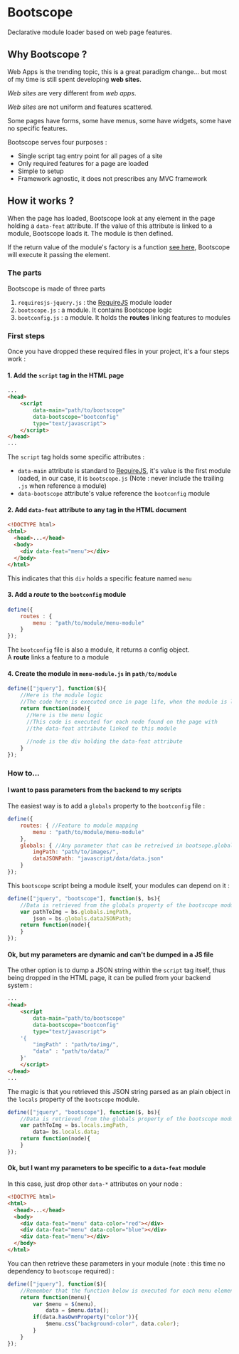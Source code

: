 Bootscope
=============
Declarative module loader based on web page features.

Why Bootscope ?
---------------
Web Apps is the trending topic, this is a great paradigm change... but most of my time is still spent developing **web sites**.

*Web sites* are very different from *web apps*.

*Web sites* are not uniform and features scattered.

Some pages have forms, some have menus, some have widgets, some have no specific features.

Bootscope serves four purposes :

* Single script tag entry point for all pages of a site
* Only required features for a page are loaded
* Simple to setup
* Framework agnostic, it does not prescribes any MVC framework

How it works ?
--------------
When the page has loaded, Bootscope look at any element in the page holding a ``data-feat`` attribute. 
If the value of this attribute is linked to a module, Bootscope loads it. The module is then defined.

If the return value of the module's factory is a function [see here](#4-create-the-module-in-menu-modulejs-in-pathtomodule), Bootscope will execute it passing the element.

### The parts
Bootscope is made of three parts  
 
1. ``requiresjs-jquery.js`` : the [RequireJS](http://requirejs.org/docs/jquery.html) module loader 
2. ``bootscope.js`` : a module. It contains Bootscope logic
3. ``bootconfig.js`` : a module. It holds the **routes** linking features to modules

### First steps
Once you have dropped these required files in your project, it's a four steps work :

#### 1. Add the ``script`` tag in the HTML page
         
```html
...
<head>
    <script
        data-main="path/to/bootscope"
        data-bootscope="bootconfig"
        type="text/javascript">
    </script>
</head>
...
```
The ``script`` tag holds some specific attributes :  
  * ``data-main`` attribute is standard to [RequireJS](http://requirejs.org/docs/api.html#jsfiles),
it's value is the first module loaded, in our case, it is ``bootscope.js``
(Note : never include the trailing ``.js`` when reference a module)  
  * ``data-bootscope`` attribute's value reference the ``bootconfig`` module  
        
#### 2. Add ``data-feat`` attribute to any tag in the HTML document
    
```html
<!DOCTYPE html>
<html>
  <head>...</head>
  <body>
    <div data-feat="menu"></div>
  </body>
</html>
```  
This indicates that this ``div`` holds a specific feature named ``menu``  
#### 3. Add a _route_ to the ``bootconfig`` module
        
```javascript
define({
    routes : {
        menu : "path/to/module/menu-module"
    }
});
```  
The ``bootconfig`` file is also a module, it returns a config object.  
A **route** links a feature to a module  
#### 4. Create the module in ``menu-module.js`` in ``path/to/module``
        
```javascript
define(["jquery"], function($){
    //Here is the module logic
    //The code here is executed once in page life, when the module is loaded 
    return function(node){
      //Here is the menu logic
      //This code is executed for each node found on the page with 
      //the data-feat attribute linked to this module
 
      //node is the div holding the data-feat attribute
    }
});
```

### How to...
#### I want to pass parameters from the backend to my scripts
The easiest way is to add a ``globals`` property to the ``bootconfig`` file :
```javascript
define({
    routes: { //Feature to module mapping
        menu : "path/to/module/menu-module"
    },
    globals: { //Any parameter that can be retreived in bootsope.global
        imgPath: "path/to/images/",
        dataJSONPath: "javascript/data/data.json"
    }
});
```
This ```bootscope``` script being a module itself, your modules can depend on it :
```javascript
define(["jquery", "bootscope"], function($, bs){
    //Data is retrieved from the globals property of the bootscope module
    var pathToImg = bs.globals.imgPath,
        json = bs.globals.dataJSONPath;
    return function(node){
    }
});
```
#### Ok, but my parameters are dynamic and can't be dumped in a JS file
The other option is to dump a JSON string within the ```script``` tag itself, thus being dropped in the HTML page, it can be pulled from your backend system :
```html
...
<head>
    <script
        data-main="path/to/bootscope"
        data-bootscope="bootconfig"
        type="text/javascript">
    '{
        "imgPath" : "path/to/img/",
        "data" : "path/to/data/"
    }'
    </script>
</head>
...
```
The magic is that you retrieved this JSON string parsed as an plain object in the ```locals``` property of the ```bootscope``` module.
```javascript
define(["jquery", "bootscope"], function($, bs){
    //Data is retrieved from the globals property of the bootscope module
    var pathToImg = bs.locals.imgPath,
        data= bs.locals.data;
    return function(node){
    }
});
```
#### Ok, but I want my parameters to be specific to a ```data-feat``` module
In this case, just drop other ```data-*``` attributes on your node :
```html
<!DOCTYPE html>
<html>
  <head>...</head>
  <body>
    <div data-feat="menu" data-color="red"></div>
    <div data-feat="menu" data-color="blue"></div>
    <div data-feat="menu"></div>
  </body>
</html>
```  
You can then retrieve these parameters in your module (note : this time no dependency to ```bootscope``` required) :
```javascript
define(["jquery"], function($){
    //Remember that the function below is executed for each menu element
    return function(menu){
        var $menu = $(menu),
            data = $menu.data();
        if(data.hasOwnProperty("color")){
            $menu.css("background-color", data.color);
        }
    }
});
```